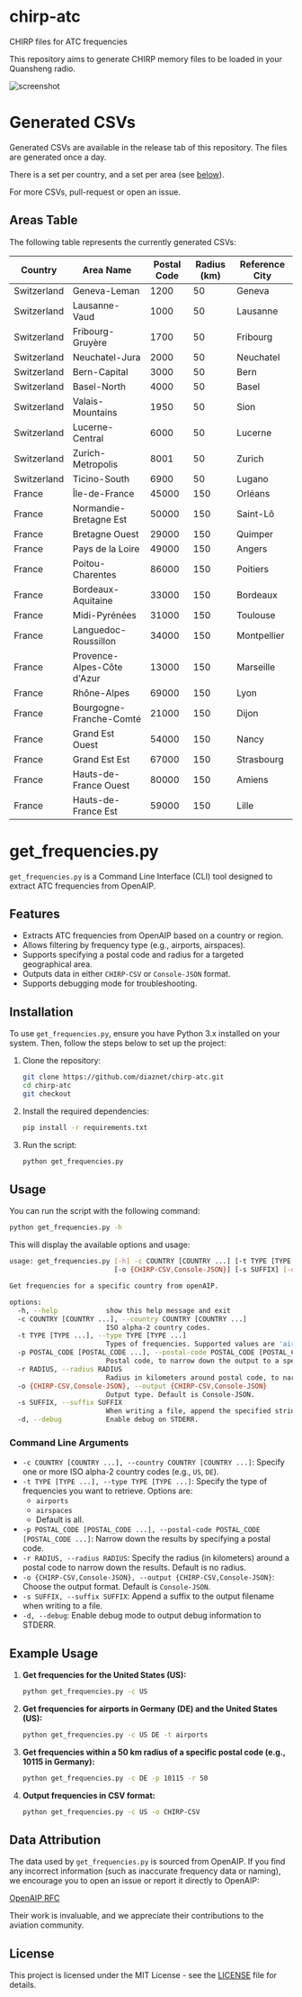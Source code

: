 # chirp-atc
CHIRP files for ATC frequencies

This repository aims to generate CHIRP memory files to be loaded in your Quansheng radio.

![screenshot](img/qs.jpg)

# Generated CSVs

Generated CSVs are available in the release tab of this repository. The files are generated once a day.

There is a set per country, and a set per area (see [below](#areas-table)).

For more CSVs, pull-request or open an issue.

## Areas Table

The following table represents the currently generated CSVs:

| Country      | Area Name              | Postal Code | Radius (km) | Reference City |
|--------------|------------------------|-------------|-------------|----------------|
| Switzerland  | Geneva-Leman            | 1200        | 50          | Geneva         |
| Switzerland  | Lausanne-Vaud           | 1000        | 50          | Lausanne       |
| Switzerland  | Fribourg-Gruyère        | 1700        | 50          | Fribourg       |
| Switzerland  | Neuchatel-Jura          | 2000        | 50          | Neuchatel      |
| Switzerland  | Bern-Capital            | 3000        | 50          | Bern           |
| Switzerland  | Basel-North             | 4000        | 50          | Basel          |
| Switzerland  | Valais-Mountains        | 1950        | 50          | Sion           |
| Switzerland  | Lucerne-Central         | 6000        | 50          | Lucerne        |
| Switzerland  | Zurich-Metropolis       | 8001        | 50          | Zurich         |
| Switzerland  | Ticino-South            | 6900        | 50          | Lugano         |
| France       | Île-de-France           | 45000       | 150         | Orléans        |
| France       | Normandie-Bretagne Est  | 50000       | 150         | Saint-Lô       |
| France       | Bretagne Ouest          | 29000       | 150         | Quimper        |
| France       | Pays de la Loire        | 49000       | 150         | Angers         |
| France       | Poitou-Charentes        | 86000       | 150         | Poitiers       |
| France       | Bordeaux-Aquitaine      | 33000       | 150         | Bordeaux       |
| France       | Midi-Pyrénées           | 31000       | 150         | Toulouse       |
| France       | Languedoc-Roussillon    | 34000       | 150         | Montpellier    |
| France       | Provence-Alpes-Côte d'Azur | 13000     | 150         | Marseille      |
| France       | Rhône-Alpes             | 69000       | 150         | Lyon           |
| France       | Bourgogne-Franche-Comté | 21000       | 150         | Dijon          |
| France       | Grand Est Ouest         | 54000       | 150         | Nancy          |
| France       | Grand Est Est           | 67000       | 150         | Strasbourg     |
| France       | Hauts-de-France Ouest   | 80000       | 150         | Amiens         |
| France       | Hauts-de-France Est     | 59000       | 150         | Lille          |

# get_frequencies.py

`get_frequencies.py` is a Command Line Interface (CLI) tool designed to extract ATC frequencies from OpenAIP.

## Features

- Extracts ATC frequencies from OpenAIP based on a country or region.
- Allows filtering by frequency type (e.g., airports, airspaces).
- Supports specifying a postal code and radius for a targeted geographical area.
- Outputs data in either `CHIRP-CSV` or `Console-JSON` format.
- Supports debugging mode for troubleshooting.

## Installation

To use `get_frequencies.py`, ensure you have Python 3.x installed on your system. Then, follow the steps below to set up the project:

1. Clone the repository:

    ```bash
    git clone https://github.com/diaznet/chirp-atc.git
    cd chirp-atc
    git checkout
    ```

2. Install the required dependencies:

    ```bash
    pip install -r requirements.txt
    ```

3. Run the script:

    ```bash
    python get_frequencies.py
    ```

## Usage

You can run the script with the following command:

```bash
python get_frequencies.py -h
```

This will display the available options and usage:

```bash
usage: get_frequencies.py [-h] -c COUNTRY [COUNTRY ...] [-t TYPE [TYPE ...]] [-p POSTAL_CODE [POSTAL_CODE ...]] [-r RADIUS]
                          [-o {CHIRP-CSV,Console-JSON}] [-s SUFFIX] [-d]

Get frequencies for a specific country from openAIP.

options:
  -h, --help            show this help message and exit
  -c COUNTRY [COUNTRY ...], --country COUNTRY [COUNTRY ...]
                        ISO alpha-2 country codes.
  -t TYPE [TYPE ...], --type TYPE [TYPE ...]
                        Types of frequencies. Supported values are 'airports', 'airspaces'. Defaults to all.
  -p POSTAL_CODE [POSTAL_CODE ...], --postal-code POSTAL_CODE [POSTAL_CODE ...]
                        Postal code, to narrow down the output to a specific area.
  -r RADIUS, --radius RADIUS
                        Radius in kilometers around postal code, to narrow down the output to a specific area. Default is ().
  -o {CHIRP-CSV,Console-JSON}, --output {CHIRP-CSV,Console-JSON}
                        Output type. Default is Console-JSON.
  -s SUFFIX, --suffix SUFFIX
                        When writing a file, append the specified string to the filename.
  -d, --debug           Enable debug on STDERR.
```

### Command Line Arguments

- `-c COUNTRY [COUNTRY ...], --country COUNTRY [COUNTRY ...]`: Specify one or more ISO alpha-2 country codes (e.g., `US`, `DE`).
- `-t TYPE [TYPE ...], --type TYPE [TYPE ...]`: Specify the type of frequencies you want to retrieve. Options are:
  - `airports`
  - `airspaces`
  - Default is all.
- `-p POSTAL_CODE [POSTAL_CODE ...], --postal-code POSTAL_CODE [POSTAL_CODE ...]`: Narrow down the results by specifying a postal code.
- `-r RADIUS, --radius RADIUS`: Specify the radius (in kilometers) around a postal code to narrow down the results. Default is no radius.
- `-o {CHIRP-CSV,Console-JSON}, --output {CHIRP-CSV,Console-JSON}`: Choose the output format. Default is `Console-JSON`.
- `-s SUFFIX, --suffix SUFFIX`: Append a suffix to the output filename when writing to a file.
- `-d, --debug`: Enable debug mode to output debug information to STDERR.

## Example Usage

1. **Get frequencies for the United States (US):**

    ```bash
    python get_frequencies.py -c US
    ```

2. **Get frequencies for airports in Germany (DE) and the United States (US):**

    ```bash
    python get_frequencies.py -c US DE -t airports
    ```

3. **Get frequencies within a 50 km radius of a specific postal code (e.g., 10115 in Germany):**

    ```bash
    python get_frequencies.py -c DE -p 10115 -r 50
    ```

4. **Output frequencies in CSV format:**

    ```bash
    python get_frequencies.py -c US -o CHIRP-CSV
    ```

## Data Attribution

The data used by `get_frequencies.py` is sourced from OpenAIP. If you find any incorrect information (such as inaccurate frequency data or naming), we encourage you to open an issue or report it directly to OpenAIP:

[OpenAIP RFC](https://www.openaip.net/)

Their work is invaluable, and we appreciate their contributions to the aviation community.

## License

This project is licensed under the MIT License - see the [LICENSE](LICENSE) file for details.
